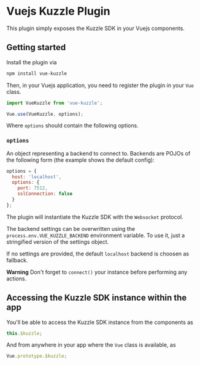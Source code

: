 # Vuejs Kuzzle Plugin

This plugin simply exposes the Kuzzle SDK in your Vuejs components.

## Getting started

Install the plugin via

```bash
npm install vue-kuzzle
```

Then, in your Vuejs application, you need to register the plugin in your `Vue` class.

```javascript
import VueKuzzle from 'vue-kuzzle';

Vue.use(VueKuzzle, options);
```

Where `options` should contain the following options.

### `options`

An object representing a backend to connect to. Backends are POJOs of the following form (the example shows the default config):

```javascript
options = {
  host: 'localhost',
  options: {
    port: 7512,
    sslConnection: false
  }
};
```

The plugin will instantiate the Kuzzle SDK with the `Websocket` protocol.

The backend settings can be overwritten using the `process.env.VUE_KUZZLE_BACKEND` environment variable. To use it, just a stringified version of the settings object.

If no settings are provided, the default `localhost` backend is choosen as fallback.

**Warning** Don't forget to `connect()` your instance before performing any actions.

## Accessing the Kuzzle SDK instance within the app

You'll be able to access the Kuzzle SDK instance from the components as

```javascript
this.$kuzzle;
```

And from anywhere in your app where the `Vue` class is available, as

```javascript
Vue.prototype.$kuzzle;
```
